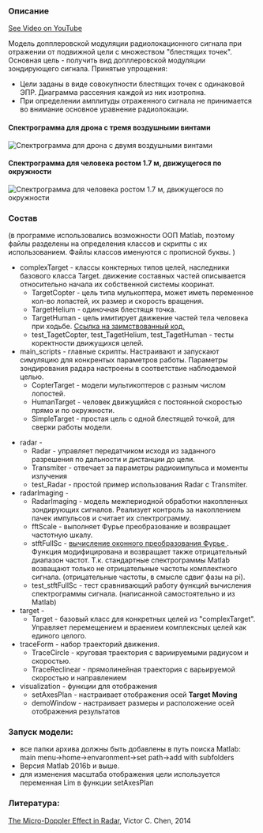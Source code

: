 ### Описание
[See Video on YouTube](https://www.youtube.com/watch?v=PaHIgSvZP4I&t=2s)

Модель допплеровской модуляции радиолокационного сигнала при отражении от подвижной цели с множеством "блестящих точек".
Основная цель - получить вид допллеровской модуляции зондирующего сигнала.
Принятые упрощения:
- Цели заданы в виде совокупности блестящих точек с одинаковой ЭПР. Диаграмма рассеяния каждой из них изотропна.
- При определении амплитуды отраженного сигнала не принимается во внимание основное уравнение радиолокации.
#### Спектрограмма для дрона с тремя воздушными винтами
![Спектрограмма для дрона с двумя воздушными винтами](copter.png "подпись") 

#### Спектрограмма для человека ростом 1.7 м, движущегося по окружности
![Спектрограмма для человека ростом 1.7 м, движущегося по окружности](human.png "подпись")

### Cостав
(в программе использовались возможности ООП Matlab, поэтому файлы разделены на определения классов и скрипты с их использованием. Файлы классов
именуются с прописной буквы. )
+ complexTarget -	классы конктерных типов целей, наследники базового класса Target. движение составных частей описывается относительно начала их собственной системы кооринат.
  + TargetCopter - цель типа мулькоптера, может иметь переменное кол-во лопастей, их размер и скорость вращения.
  + TargetHelium - одиночная блестящя точка.
  + TargetHuman  - цель имитирует движение частей тела человека при ходьбе. [Ссылка на заимствованный код.](https://blogs.mathworks.com/cleve/2016/04/11/the-eigenwalker-model-of-the-human-gait/)
  + test_TagetCopter, test_TagetHelium, test_TagetHuman - тесты коректности движущихся целей.
+ main_scripts - главные скрипты. Настраивают и запускают симуляцию для конкрентых параметров работы. Параметры зондирования радара настроены в соответствие наблюдаемой целью. 
  + CopterTarget - модели мультикоптеров с разным числом лопостей.
  + HumanTarget - человек движущийся с постоянной скоростью прямо и по окружности.
  + SimpleTarget - простая цель с одной блестящей точкой, для сверки работы модели.
* radar - 
  * Radar - управляет передатчиком исходя из заданного разрешения по дальности и дистанции до цели.
  * Transmiter - отвечает за параметры радиоимпульса и моменты излучения
  * test_Radar - простой пример использования Radar c Transmiter.
* radarImaging - 
  * RadarImaging - модель межпериодной обработки накопленных зондирующих сигналов. Реализует контроль за накоплением пачек импульсов и считает их спектрограмму.
  * fftScale - выполняет Фурье преобразование и возвращает частотную шкалу.
  * stftFullSc - [вычисление оконного преобразования Фурье ](https://ch.mathworks.com/matlabcentral/fileexchange/45197-short-time-fourier-transformation--stft--with-matlab-implementation?focused=7566420&tab=function). Функция модифицирована и возвращает также отрицательный диапазон частот. Т.к. стандартные спектрограммы Matlab возващают только не отрицательные частоты комплектного сигнала. (отрицательные частоты, в смысле сдвиг фазы на pi).
  * test_stftFullSc - тест сравнивающий работу функций вычисления спектрограммы сигнала. (написанной самостоятельно и из Matlab)
* target - 
  * Target - базовый класс для конкретных целей из "complexTarget". Управляет перемещением и враением комплексных целей как единого целого.
* traceForm - набор траекторий движения.
  * TraceCircle - круговая траектория с вариируемыми радиусом и скоростью.
  * TraceReclinear - прямолинейная траектория с варьируемой скоростью и направлением
* visualization - функции для отображения 
  * setAxesPlan - настраивает отображения осей __Target Moving__
  * demoWindow - настраивает размеры и расположение осей отображения результатов
  
### Запуск модели:
  + все папки архива должны быть добавлены в путь поиска Matlab: main menu->home->envaronment->set path->add with subfolders
  + Версия Matlab 2016b и выше.
  + для изменения масштаба отображения цели используется переменная Lim в функции setAxesPlan

### Литература:
[The Micro-Doppler Effect in Radar](https://www.amazon.com/Micro-Doppler-Effect-Artech-Library-Sensing/dp/1608070573), Victor C. Chen, 2014
	
	
